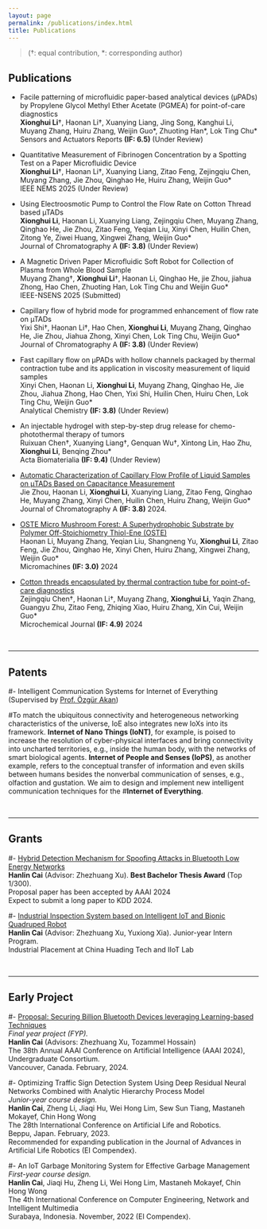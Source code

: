 ```yaml
---
layout: page
permalink: /publications/index.html
title: Publications
---
```


> (†: equal contribution, *: corresponding author)

## Publications

- Facile patterning of microfluidic paper-based analytical devices (μPADs) by Propylene Glycol Methyl Ether Acetate (PGMEA) for point-of-care diagnostics<br>**Xionghui Li**†, Haonan Li†, Xuanying Liang, Jing Song, Kanghui Li, Muyang Zhang, Huiru Zhang, Weijin Guo*, Zhuoting Han*, Lok Ting Chu*<br>Sensors and Actuators Reports **(IF: 6.5)** (Under Review)<br>

- Quantitative Measurement of Fibrinogen Concentration by a Spotting Test on a Paper Microfluidic Device<br>**Xionghui Li**†, Haonan Li†, Xuanying Liang, Zitao Feng, Zejingqiu Chen, Muyang Zhang, Jie Zhou, Qinghao He, Huiru Zhang, Weijin Guo*<br>IEEE NEMS 2025 (Under Review)<br>

- Using Electroosmotic Pump to Control the Flow Rate on Cotton Thread based µTADs<br>**Xionghui Li**, Haonan Li, Xuanying Liang, Zejingqiu Chen, Muyang Zhang, Qinghao He, Jie Zhou, Zitao Feng, Yeqian Liu, Xinyi Chen, Huilin Chen, Zitong Ye, Ziwei Huang, Xingwei Zhang, Weijin Guo*<br>Journal of Chromatography A **(IF: 3.8)** (Under Review)<br>

- A Magnetic Driven Paper Microfluidic Soft Robot for Collection of Plasma from Whole Blood Sample<br>Muyang Zhang†, **Xionghui Li**†, Haonan Li, Qinghao He, jie Zhou, jiahua Zhong, Hao Chen, Zhuoting Han, Lok Ting Chu and Weijin Guo* <br> IEEE-NSENS 2025 (Submitted)<br>

- Capillary flow of hybrid mode for programmed enhancement of flow rate on µTADs<br>Yixi Shi†, Haonan Li†, Hao Chen, **Xionghui Li**, Muyang Zhang, Qinghao He, Jie Zhou, Jiahua Zhong, Xinyi Chen, Lok Ting Chu, Weijin Guo*  <br> Journal of Chromatography A **(IF: 3.8)** (Under Review)<br>

- Fast capillary flow on µPADs with hollow channels packaged by thermal contraction tube and its application in viscosity measurement of liquid samples<br>Xinyi Chen, Haonan Li, **Xionghui Li**, Muyang Zhang, Qinghao He, Jie Zhou, Jiahua Zhong, Hao Chen, Yixi Shi, Huilin Chen, Huiru Chen, Lok Ting Chu, Weijin Guo*<br> Analytical Chemistry **(IF: 3.8)** (Under Review)<br>

- An injectable hydrogel with step-by-step drug release for chemo-photothermal therapy of tumors<br>Ruixuan Chen†, Xuanying Liang†, Genquan Wu†, Xintong Lin, Hao Zhu, **Xionghui Li**, Benqing Zhou* <br> Acta Biomaterialia **(IF: 9.4)** (Under Review)<br>

- [Automatic Characterization of Capillary Flow Profile of Liquid Samples on μTADs Based on Capacitance Measurement](https://doi.org/10.1016/j.chroma.2024.465328)<br>
Jie Zhou, Haonan Li, **Xionghui Li**, Xuanying Liang, Zitao Feng, Qinghao He, Muyang Zhang, Xinyi Chen, Huilin Chen, Huiru Zhang, Weijin Guo*<br>Journal of Chromatography A **(IF: 3.8)** 2024.<br>

- [OSTE Micro Mushroom Forest: A Superhydrophobic Substrate by Polymer Off-Stoichiometry Thiol-Ene (OSTE)](https://doi.org/10.3390/mi15091088)<br>Haonan Li, Muyang Zhang, Yeqian Liu, Shangneng Yu, **Xionghui Li**, Zitao Feng, Jie Zhou, Qinghao He, Xinyi Chen, Huiru Zhang, Xingwei Zhang, Weijin Guo*  <br> Micromachines **(IF: 3.0)** 2024 <br>

- [Cotton threads encapsulated by thermal contraction tube for point-of-care diagnostics](https://doi.org/10.1016/j.microc.2024.110423)<br>Zejingqiu Chen†, Haonan Li†, Muyang Zhang, **Xionghui Li**, Yaqin Zhang, Guangyu Zhu, Zitao Feng, Zhiqing Xiao, Huiru Zhang, Xin Cui, Weijin Guo*  <br> Microchemical Journal **(IF: 4.9)** 2024<br>


  <br>

---

## Patents

#- Intelligent Communication Systems for Internet of Everything (Supervised by [Prof. Özgür Akan](https://www.eng.cam.ac.uk/profiles/oba21))

#To match the ubiquitous connectivity and heterogeneous networking characteristics of the universe, IoE also integrates new IoXs into its framework. **Internet of Nano Things (IoNT)**, for example, is poised to increase the resolution of cyber-physical interfaces and bring connectivity into uncharted territories, e.g., inside the human body, with the networks of smart biological agents. **Internet of People and Senses (IoPS)**, as another example, refers to the conceptual transfer of information and even skills between humans besides the nonverbal communication of senses, e.g., olfaction and gustation. We aim to design and implement new intelligent communication techniques for the #**Internet of Everything**.

<br>

---

## Grants

#- [Hybrid Detection Mechanism for Spoofing Attacks in Bluetooth Low Energy Networks](https://caihanlin.com/mypaper/thesis/UG-thesis.pdf)<br>**Hanlin Cai** (Advisor: Zhezhuang Xu). **Best Bachelor Thesis Award** (Top 1/300).<br>Proposal paper has been accepted by AAAI 2024<br>Expect to submit a long paper to KDD 2024.

#- [Industrial Inspection System based on Intelligent IoT and Bionic Quadruped Robot](https://caihanlin.com/mypaper/thesis/IP-report.pdf)<br>**Hanlin Cai** (Advisor: Zhezhuang Xu, Yuxiong Xia). Junior-year Intern Program.<br>Industrial Placement at China Huading Tech and IIoT Lab<br>

  <br>

---

## Early Project

#- [Proposal: Securing Billion Bluetooth Devices leveraging Learning-based Techniques](https://ojs.aaai.org/index.php/AAAI/article/view/30544)<br>*Final year project (FYP).*<br>**Hanlin Cai** (Advisors: Zhezhuang Xu, Tozammel Hossain)<br>The 38th Annual AAAI Conference on Artificial Intelligence (AAAI 2024), Undergraduate Consortium.<br>Vancouver, Canada. February, 2024.

#- Optimizing Traffic Sign Detection System Using Deep Residual Neural Networks Combined with Analytic Hierarchy Process Model<br>*Junior-year course design.*<br>**Hanlin Cai**, Zheng Li, Jiaqi Hu, Wei Hong Lim, Sew Sun Tiang, Mastaneh Mokayef, Chin Hong Wong<br>The 28th International Conference on Artificial Life and Robotics.<br>Beppu, Japan. February, 2023.<br>Recommended for expanding publication in the Journal of Advances in Artificial Life Robotics (EI Compendex).

#- An IoT Garbage Monitoring System for Effective Garbage Management<br>*First-year course design.*<br>**Hanlin Cai**, Jiaqi Hu, Zheng Li, Wei Hong Lim, Mastaneh Mokayef, Chin Hong Wong<br>The 4th International Conference on Computer Engineering, Network and Intelligent Multimedia<br>Surabaya, Indonesia. November, 2022 (EI Compendex).<br>

  <br>
